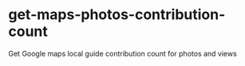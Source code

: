 # get-maps-photos-contribution-count
 Get Google maps local guide contribution count for photos and views
